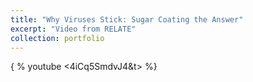 ```yaml
---
title: "Why Viruses Stick: Sugar Coating the Answer"
excerpt: "Video from RELATE"
collection: portfolio
---
```

{ % youtube <4iCq5SmdvJ4&t> %}
  

